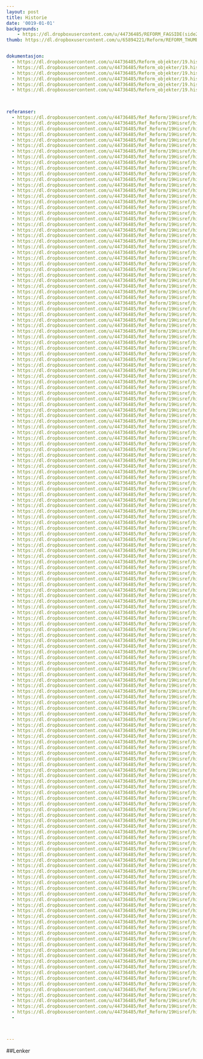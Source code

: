 ```yaml
---
layout: post
title: Historie
date: '0019-01-01'
backgrounds:
    - https://dl.dropboxusercontent.com/u/44736485/REFORM_FAGSIDE(side2)/19.Historie2m.jpg
thumb: https://dl.dropboxusercontent.com/u/65894221/Reform/REFORM_THUMBNAILS/19.Historie.jpg


dokumentasjon:
  - https://dl.dropboxusercontent.com/u/44736485/Reform_objekter/19.hist1.jpg
  - https://dl.dropboxusercontent.com/u/44736485/Reform_objekter/19.hist2.jpg
  - https://dl.dropboxusercontent.com/u/44736485/Reform_objekter/19.hist3.jpg
  - https://dl.dropboxusercontent.com/u/44736485/Reform_objekter/19.hist4.jpg
  - https://dl.dropboxusercontent.com/u/44736485/Reform_objekter/19.hist5.jpg
  - https://dl.dropboxusercontent.com/u/44736485/Reform_objekter/19.hist6.jpg
  


referanser:
  - https://dl.dropboxusercontent.com/u/44736485/Ref_Reform/19Hisref/hisref01.jpg
  - https://dl.dropboxusercontent.com/u/44736485/Ref_Reform/19Hisref/hisref01b.jpg
  - https://dl.dropboxusercontent.com/u/44736485/Ref_Reform/19Hisref/hisref01c.jpg
  - https://dl.dropboxusercontent.com/u/44736485/Ref_Reform/19Hisref/hisref02b.jpg
  - https://dl.dropboxusercontent.com/u/44736485/Ref_Reform/19Hisref/hisref02c.jpg
  - https://dl.dropboxusercontent.com/u/44736485/Ref_Reform/19Hisref/hisref03.jpg
  - https://dl.dropboxusercontent.com/u/44736485/Ref_Reform/19Hisref/hisref04.jpg
  - https://dl.dropboxusercontent.com/u/44736485/Ref_Reform/19Hisref/hisref05.jpg
  - https://dl.dropboxusercontent.com/u/44736485/Ref_Reform/19Hisref/hisref05b.jpg
  - https://dl.dropboxusercontent.com/u/44736485/Ref_Reform/19Hisref/hisref06.jpg
  - https://dl.dropboxusercontent.com/u/44736485/Ref_Reform/19Hisref/hisref07.jpg
  - https://dl.dropboxusercontent.com/u/44736485/Ref_Reform/19Hisref/hisref08.jpg
  - https://dl.dropboxusercontent.com/u/44736485/Ref_Reform/19Hisref/hisref08b.jpg
  - https://dl.dropboxusercontent.com/u/44736485/Ref_Reform/19Hisref/hisref09.jpg
  - https://dl.dropboxusercontent.com/u/44736485/Ref_Reform/19Hisref/hisref10.jpg
  - https://dl.dropboxusercontent.com/u/44736485/Ref_Reform/19Hisref/hisref11.jpg
  - https://dl.dropboxusercontent.com/u/44736485/Ref_Reform/19Hisref/hisref12.jpg
  - https://dl.dropboxusercontent.com/u/44736485/Ref_Reform/19Hisref/hisref13.jpg
  - https://dl.dropboxusercontent.com/u/44736485/Ref_Reform/19Hisref/hisref14.jpg
  - https://dl.dropboxusercontent.com/u/44736485/Ref_Reform/19Hisref/hisref15.jpg
  - https://dl.dropboxusercontent.com/u/44736485/Ref_Reform/19Hisref/hisref16.jpg
  - https://dl.dropboxusercontent.com/u/44736485/Ref_Reform/19Hisref/hisref17.jpg
  - https://dl.dropboxusercontent.com/u/44736485/Ref_Reform/19Hisref/hisref18.jpg
  - https://dl.dropboxusercontent.com/u/44736485/Ref_Reform/19Hisref/hisref19.jpg
  - https://dl.dropboxusercontent.com/u/44736485/Ref_Reform/19Hisref/hisref20.jpg
  - https://dl.dropboxusercontent.com/u/44736485/Ref_Reform/19Hisref/hisref21.jpg
  - https://dl.dropboxusercontent.com/u/44736485/Ref_Reform/19Hisref/hisref22.jpg
  - https://dl.dropboxusercontent.com/u/44736485/Ref_Reform/19Hisref/hisref23.jpg
  - https://dl.dropboxusercontent.com/u/44736485/Ref_Reform/19Hisref/hisref24.jpg
  - https://dl.dropboxusercontent.com/u/44736485/Ref_Reform/19Hisref/hisref25.jpg
  - https://dl.dropboxusercontent.com/u/44736485/Ref_Reform/19Hisref/hisref26.jpg
  - https://dl.dropboxusercontent.com/u/44736485/Ref_Reform/19Hisref/hisref27.jpg
  - https://dl.dropboxusercontent.com/u/44736485/Ref_Reform/19Hisref/hisref28.jpg
  - https://dl.dropboxusercontent.com/u/44736485/Ref_Reform/19Hisref/hisref29.jpg
  - https://dl.dropboxusercontent.com/u/44736485/Ref_Reform/19Hisref/hisref30.jpg
  - https://dl.dropboxusercontent.com/u/44736485/Ref_Reform/19Hisref/hisref31.jpg
  - https://dl.dropboxusercontent.com/u/44736485/Ref_Reform/19Hisref/hisref32.jpg
  - https://dl.dropboxusercontent.com/u/44736485/Ref_Reform/19Hisref/hisref33.jpg
  - https://dl.dropboxusercontent.com/u/44736485/Ref_Reform/19Hisref/hisref35.jpg
  - https://dl.dropboxusercontent.com/u/44736485/Ref_Reform/19Hisref/hisref36.jpg
  - https://dl.dropboxusercontent.com/u/44736485/Ref_Reform/19Hisref/hisref37.jpg
  - https://dl.dropboxusercontent.com/u/44736485/Ref_Reform/19Hisref/hisref38.jpg
  - https://dl.dropboxusercontent.com/u/44736485/Ref_Reform/19Hisref/hisref39.jpg
  - https://dl.dropboxusercontent.com/u/44736485/Ref_Reform/19Hisref/hisref40.jpg
  - https://dl.dropboxusercontent.com/u/44736485/Ref_Reform/19Hisref/hisref41.jpg
  - https://dl.dropboxusercontent.com/u/44736485/Ref_Reform/19Hisref/hisref42.jpg
  - https://dl.dropboxusercontent.com/u/44736485/Ref_Reform/19Hisref/hisref43.jpg
  - https://dl.dropboxusercontent.com/u/44736485/Ref_Reform/19Hisref/hisref44.jpg
  - https://dl.dropboxusercontent.com/u/44736485/Ref_Reform/19Hisref/hisref45.jpg
  - https://dl.dropboxusercontent.com/u/44736485/Ref_Reform/19Hisref/hisref47.jpg
  - https://dl.dropboxusercontent.com/u/44736485/Ref_Reform/19Hisref/hisref48.jpg
  - https://dl.dropboxusercontent.com/u/44736485/Ref_Reform/19Hisref/hisref49.jpg
  - https://dl.dropboxusercontent.com/u/44736485/Ref_Reform/19Hisref/hisref50.jpg
  - https://dl.dropboxusercontent.com/u/44736485/Ref_Reform/19Hisref/hisref51.jpg
  - https://dl.dropboxusercontent.com/u/44736485/Ref_Reform/19Hisref/hisref52.jpg
  - https://dl.dropboxusercontent.com/u/44736485/Ref_Reform/19Hisref/hisref53.jpg
  - https://dl.dropboxusercontent.com/u/44736485/Ref_Reform/19Hisref/hisref53b.jpg
  - https://dl.dropboxusercontent.com/u/44736485/Ref_Reform/19Hisref/hisref54.jpg
  - https://dl.dropboxusercontent.com/u/44736485/Ref_Reform/19Hisref/hisref54b.jpg
  - https://dl.dropboxusercontent.com/u/44736485/Ref_Reform/19Hisref/hisref55.jpg
  - https://dl.dropboxusercontent.com/u/44736485/Ref_Reform/19Hisref/hisref56.jpg
  - https://dl.dropboxusercontent.com/u/44736485/Ref_Reform/19Hisref/hisref57.jpg
  - https://dl.dropboxusercontent.com/u/44736485/Ref_Reform/19Hisref/hisref58.jpg
  - https://dl.dropboxusercontent.com/u/44736485/Ref_Reform/19Hisref/hisref59.jpg
  - https://dl.dropboxusercontent.com/u/44736485/Ref_Reform/19Hisref/hisref60.jpg
  - https://dl.dropboxusercontent.com/u/44736485/Ref_Reform/19Hisref/hisref61.jpg
  - https://dl.dropboxusercontent.com/u/44736485/Ref_Reform/19Hisref/hisref62.jpg
  - https://dl.dropboxusercontent.com/u/44736485/Ref_Reform/19Hisref/hisref63.jpg
  - https://dl.dropboxusercontent.com/u/44736485/Ref_Reform/19Hisref/hisref64.jpg
  - https://dl.dropboxusercontent.com/u/44736485/Ref_Reform/19Hisref/hisref65.jpg
  - https://dl.dropboxusercontent.com/u/44736485/Ref_Reform/19Hisref/hisref66.jpg
  - https://dl.dropboxusercontent.com/u/44736485/Ref_Reform/19Hisref/hisref67.jpg
  - https://dl.dropboxusercontent.com/u/44736485/Ref_Reform/19Hisref/hisref68.jpg
  - https://dl.dropboxusercontent.com/u/44736485/Ref_Reform/19Hisref/hisref69.jpg
  - https://dl.dropboxusercontent.com/u/44736485/Ref_Reform/19Hisref/hisref70.jpg
  - https://dl.dropboxusercontent.com/u/44736485/Ref_Reform/19Hisref/hisref70b.jpg
  - https://dl.dropboxusercontent.com/u/44736485/Ref_Reform/19Hisref/hisref71.jpg
  - https://dl.dropboxusercontent.com/u/44736485/Ref_Reform/19Hisref/hisref71b.jpg
  - https://dl.dropboxusercontent.com/u/44736485/Ref_Reform/19Hisref/hisref72.jpg
  - https://dl.dropboxusercontent.com/u/44736485/Ref_Reform/19Hisref/hisref73b.jpg
  - https://dl.dropboxusercontent.com/u/44736485/Ref_Reform/19Hisref/hisref73c.jpg
  - https://dl.dropboxusercontent.com/u/44736485/Ref_Reform/19Hisref/hisref73d.jpg
  - https://dl.dropboxusercontent.com/u/44736485/Ref_Reform/19Hisref/hisref74.jpg
  - https://dl.dropboxusercontent.com/u/44736485/Ref_Reform/19Hisref/hisref75.jpg
  - https://dl.dropboxusercontent.com/u/44736485/Ref_Reform/19Hisref/hisref76.jpg
  - https://dl.dropboxusercontent.com/u/44736485/Ref_Reform/19Hisref/hisref77.jpg
  - https://dl.dropboxusercontent.com/u/44736485/Ref_Reform/19Hisref/hisref78.jpg
  - https://dl.dropboxusercontent.com/u/44736485/Ref_Reform/19Hisref/hisref79.jpg
  - https://dl.dropboxusercontent.com/u/44736485/Ref_Reform/19Hisref/hisref80.jpg
  - https://dl.dropboxusercontent.com/u/44736485/Ref_Reform/19Hisref/hisref81.jpg
  - https://dl.dropboxusercontent.com/u/44736485/Ref_Reform/19Hisref/hisref83.jpg
  - https://dl.dropboxusercontent.com/u/44736485/Ref_Reform/19Hisref/hisref84.jpg
  - https://dl.dropboxusercontent.com/u/44736485/Ref_Reform/19Hisref/hisref85.jpg
  - https://dl.dropboxusercontent.com/u/44736485/Ref_Reform/19Hisref/hisref86.jpg
  - https://dl.dropboxusercontent.com/u/44736485/Ref_Reform/19Hisref/hisref87.jpg
  - https://dl.dropboxusercontent.com/u/44736485/Ref_Reform/19Hisref/hisref88.jpg
  - https://dl.dropboxusercontent.com/u/44736485/Ref_Reform/19Hisref/hisref89.jpg
  - https://dl.dropboxusercontent.com/u/44736485/Ref_Reform/19Hisref/hisref90.jpg
  - https://dl.dropboxusercontent.com/u/44736485/Ref_Reform/19Hisref/hisref91.jpg
  - https://dl.dropboxusercontent.com/u/44736485/Ref_Reform/19Hisref/hisref92.jpg
  - https://dl.dropboxusercontent.com/u/44736485/Ref_Reform/19Hisref/hisref93.jpg
  - https://dl.dropboxusercontent.com/u/44736485/Ref_Reform/19Hisref/hisref94.jpg
  - https://dl.dropboxusercontent.com/u/44736485/Ref_Reform/19Hisref/hisref95.jpg
  - https://dl.dropboxusercontent.com/u/44736485/Ref_Reform/19Hisref/hisref97.jpg
  - https://dl.dropboxusercontent.com/u/44736485/Ref_Reform/19Hisref/hisref97b.jpg
  - https://dl.dropboxusercontent.com/u/44736485/Ref_Reform/19Hisref/hisref97c.jpg
  - https://dl.dropboxusercontent.com/u/44736485/Ref_Reform/19Hisref/hisref98.jpg
  - https://dl.dropboxusercontent.com/u/44736485/Ref_Reform/19Hisref/hisref99.jpg
  - https://dl.dropboxusercontent.com/u/44736485/Ref_Reform/19Hisref/hisref100.jpg
  - https://dl.dropboxusercontent.com/u/44736485/Ref_Reform/19Hisref/hisref101.jpg
  - https://dl.dropboxusercontent.com/u/44736485/Ref_Reform/19Hisref/hisref102.jpg
  - https://dl.dropboxusercontent.com/u/44736485/Ref_Reform/19Hisref/hisref103.jpg
  - https://dl.dropboxusercontent.com/u/44736485/Ref_Reform/19Hisref/hisref104.jpg
  - https://dl.dropboxusercontent.com/u/44736485/Ref_Reform/19Hisref/hisref105.jpg
  - https://dl.dropboxusercontent.com/u/44736485/Ref_Reform/19Hisref/hisref106.jpg
  - https://dl.dropboxusercontent.com/u/44736485/Ref_Reform/19Hisref/hisref107.jpg
  - https://dl.dropboxusercontent.com/u/44736485/Ref_Reform/19Hisref/hisref108.jpg
  - https://dl.dropboxusercontent.com/u/44736485/Ref_Reform/19Hisref/hisref109.jpg
  - https://dl.dropboxusercontent.com/u/44736485/Ref_Reform/19Hisref/hisref110.jpg
  - https://dl.dropboxusercontent.com/u/44736485/Ref_Reform/19Hisref/hisref111.jpg
  - https://dl.dropboxusercontent.com/u/44736485/Ref_Reform/19Hisref/hisref111b.jpg
  - https://dl.dropboxusercontent.com/u/44736485/Ref_Reform/19Hisref/hisref112.jpg
  - https://dl.dropboxusercontent.com/u/44736485/Ref_Reform/19Hisref/hisref113.jpg
  - https://dl.dropboxusercontent.com/u/44736485/Ref_Reform/19Hisref/hisref113b.jpg
  - https://dl.dropboxusercontent.com/u/44736485/Ref_Reform/19Hisref/hisref113c.jpg
  - https://dl.dropboxusercontent.com/u/44736485/Ref_Reform/19Hisref/hisref114.jpg
  - https://dl.dropboxusercontent.com/u/44736485/Ref_Reform/19Hisref/hisref115.jpg
  - https://dl.dropboxusercontent.com/u/44736485/Ref_Reform/19Hisref/hisref116.jpg
  - https://dl.dropboxusercontent.com/u/44736485/Ref_Reform/19Hisref/hisref117.jpg
  - https://dl.dropboxusercontent.com/u/44736485/Ref_Reform/19Hisref/hisref118.jpg
  - https://dl.dropboxusercontent.com/u/44736485/Ref_Reform/19Hisref/hisref119.jpg
  - https://dl.dropboxusercontent.com/u/44736485/Ref_Reform/19Hisref/hisref120.jpg
  - https://dl.dropboxusercontent.com/u/44736485/Ref_Reform/19Hisref/hisref121.jpg
  - https://dl.dropboxusercontent.com/u/44736485/Ref_Reform/19Hisref/hisref122.jpg
  - https://dl.dropboxusercontent.com/u/44736485/Ref_Reform/19Hisref/hisref123.jpg
  - https://dl.dropboxusercontent.com/u/44736485/Ref_Reform/19Hisref/hisref124.jpg
  - https://dl.dropboxusercontent.com/u/44736485/Ref_Reform/19Hisref/hisref125.jpg
  - https://dl.dropboxusercontent.com/u/44736485/Ref_Reform/19Hisref/hisref126.jpg
  - https://dl.dropboxusercontent.com/u/44736485/Ref_Reform/19Hisref/hisref126b.jpg
  - https://dl.dropboxusercontent.com/u/44736485/Ref_Reform/19Hisref/hisref126c.jpg
  - https://dl.dropboxusercontent.com/u/44736485/Ref_Reform/19Hisref/hisref126d.jpg
  - https://dl.dropboxusercontent.com/u/44736485/Ref_Reform/19Hisref/hisref127.jpg
  - https://dl.dropboxusercontent.com/u/44736485/Ref_Reform/19Hisref/hisref127b.jpg
  - https://dl.dropboxusercontent.com/u/44736485/Ref_Reform/19Hisref/hisref128.jpg
  - https://dl.dropboxusercontent.com/u/44736485/Ref_Reform/19Hisref/hisref129.jpg
  - https://dl.dropboxusercontent.com/u/44736485/Ref_Reform/19Hisref/hisref130.jpg
  - https://dl.dropboxusercontent.com/u/44736485/Ref_Reform/19Hisref/hisref131.jpg
  - https://dl.dropboxusercontent.com/u/44736485/Ref_Reform/19Hisref/hisref132.jpg
  - https://dl.dropboxusercontent.com/u/44736485/Ref_Reform/19Hisref/hisref133.jpg
  - https://dl.dropboxusercontent.com/u/44736485/Ref_Reform/19Hisref/hisref134.jpg
  - https://dl.dropboxusercontent.com/u/44736485/Ref_Reform/19Hisref/hisref135.jpg
  - https://dl.dropboxusercontent.com/u/44736485/Ref_Reform/19Hisref/hisref136.jpg
  - https://dl.dropboxusercontent.com/u/44736485/Ref_Reform/19Hisref/hisref136b.jpg
  - https://dl.dropboxusercontent.com/u/44736485/Ref_Reform/19Hisref/hisref136c.jpg
  - https://dl.dropboxusercontent.com/u/44736485/Ref_Reform/19Hisref/hisref136d.jpg
  - https://dl.dropboxusercontent.com/u/44736485/Ref_Reform/19Hisref/hisref136e.jpg
  - https://dl.dropboxusercontent.com/u/44736485/Ref_Reform/19Hisref/hisref137.jpg
  - https://dl.dropboxusercontent.com/u/44736485/Ref_Reform/19Hisref/hisref138.jpg
  - https://dl.dropboxusercontent.com/u/44736485/Ref_Reform/19Hisref/hisref138b.jpg
  - https://dl.dropboxusercontent.com/u/44736485/Ref_Reform/19Hisref/hisref138d.jpg
  - 



---
```



##Lenker
